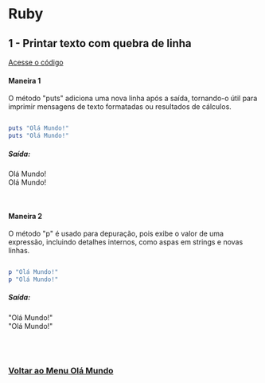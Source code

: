 # Ruby

## 1 - Printar texto com quebra de linha

[Acesse o código](../../../../Languages/Ruby/01/Ruby_01_01_00_00.rb)

#### Maneira 1

O método "puts" adiciona uma nova linha após a saída, tornando-o útil para imprimir mensagens de texto formatadas ou resultados de cálculos.

```Ruby

puts "Olá Mundo!"
puts "Olá Mundo!"

```
##### Saída:
Olá Mundo!<br>
Olá Mundo!

<br>

#### Maneira 2

O método "p" é usado para depuração, pois exibe o valor de uma expressão, incluindo detalhes internos, como aspas em strings e novas linhas.

```Ruby

p "Olá Mundo!"
p "Olá Mundo!"

```
##### Saída:
"Olá Mundo!"<br>
"Olá Mundo!"

<br><br>

### [Voltar ao Menu Olá Mundo](../Ola-Mundo.md)